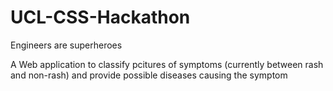 # UCL-CSS-Hackathon
Engineers are superheroes

A Web application to classify pcitures of symptoms (currently between rash and non-rash) and provide possible diseases causing the symptom

